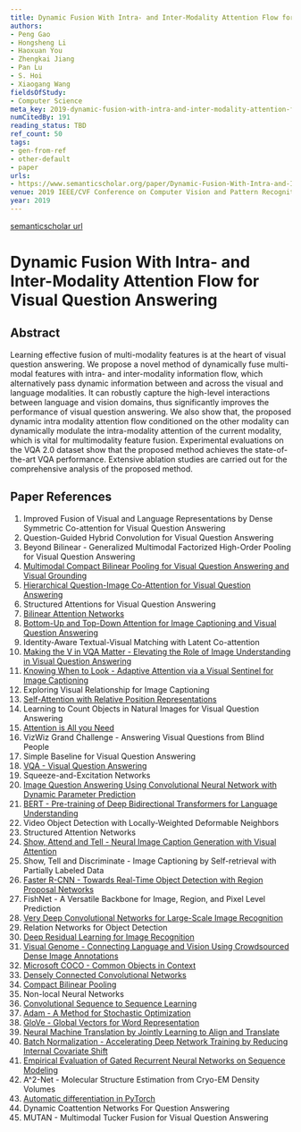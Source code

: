 ```yaml
---
title: Dynamic Fusion With Intra- and Inter-Modality Attention Flow for Visual Question Answering
authors:
- Peng Gao
- Hongsheng Li
- Haoxuan You
- Zhengkai Jiang
- Pan Lu
- S. Hoi
- Xiaogang Wang
fieldsOfStudy:
- Computer Science
meta_key: 2019-dynamic-fusion-with-intra-and-inter-modality-attention-flow-for-visual-question-answering
numCitedBy: 191
reading_status: TBD
ref_count: 50
tags:
- gen-from-ref
- other-default
- paper
urls:
- https://www.semanticscholar.org/paper/Dynamic-Fusion-With-Intra-and-Inter-Modality-Flow-Gao-Li/e9b13731027418ed38103d1dfc8a70f6881bc684?sort=total-citations
venue: 2019 IEEE/CVF Conference on Computer Vision and Pattern Recognition (CVPR)
year: 2019
---
```


[semanticscholar url](https://www.semanticscholar.org/paper/Dynamic-Fusion-With-Intra-and-Inter-Modality-Flow-Gao-Li/e9b13731027418ed38103d1dfc8a70f6881bc684?sort=total-citations)

# Dynamic Fusion With Intra- and Inter-Modality Attention Flow for Visual Question Answering

## Abstract

Learning effective fusion of multi-modality features is at the heart of visual question answering. We propose a novel method of dynamically fuse multi-modal features with intra- and inter-modality information flow, which alternatively pass dynamic information between and across the visual and language modalities. It can robustly capture the high-level interactions between language and vision domains, thus significantly improves the performance of visual question answering. We also show that, the proposed dynamic intra modality attention flow conditioned on the other modality can dynamically modulate the intra-modality attention of the current modality, which is vital for multimodality feature fusion. Experimental evaluations on the VQA 2.0 dataset show that the proposed method achieves the state-of-the-art VQA performance. Extensive ablation studies are carried out for the comprehensive analysis of the proposed method.

## Paper References

1. Improved Fusion of Visual and Language Representations by Dense Symmetric Co-attention for Visual Question Answering
2. Question-Guided Hybrid Convolution for Visual Question Answering
3. Beyond Bilinear - Generalized Multimodal Factorized High-Order Pooling for Visual Question Answering
4. [Multimodal Compact Bilinear Pooling for Visual Question Answering and Visual Grounding](2016-multimodal-compact-bilinear-pooling-for-visual-question-answering-and-visual-grounding)
5. [Hierarchical Question-Image Co-Attention for Visual Question Answering](2016-hierarchical-question-image-co-attention-for-visual-question-answering)
6. Structured Attentions for Visual Question Answering
7. [Bilinear Attention Networks](2018-bilinear-attention-networks)
8. [Bottom-Up and Top-Down Attention for Image Captioning and Visual Question Answering](2018-bottom-up-and-top-down-attention-for-image-captioning-and-visual-question-answering)
9. Identity-Aware Textual-Visual Matching with Latent Co-attention
10. [Making the V in VQA Matter - Elevating the Role of Image Understanding in Visual Question Answering](2017-making-the-v-in-vqa-matter-elevating-the-role-of-image-understanding-in-visual-question-answering)
11. [Knowing When to Look - Adaptive Attention via a Visual Sentinel for Image Captioning](2017-knowing-when-to-look-adaptive-attention-via-a-visual-sentinel-for-image-captioning)
12. Exploring Visual Relationship for Image Captioning
13. [Self-Attention with Relative Position Representations](2018-self-attention-with-relative-position-representations)
14. Learning to Count Objects in Natural Images for Visual Question Answering
15. [Attention is All you Need](2017-transformer.md)
16. VizWiz Grand Challenge - Answering Visual Questions from Blind People
17. Simple Baseline for Visual Question Answering
18. [VQA - Visual Question Answering](2015-vqa-visual-question-answering)
19. Squeeze-and-Excitation Networks
20. [Image Question Answering Using Convolutional Neural Network with Dynamic Parameter Prediction](2016-image-question-answering-using-convolutional-neural-network-with-dynamic-parameter-prediction)
21. [BERT - Pre-training of Deep Bidirectional Transformers for Language Understanding](2019-bert.md)
22. Video Object Detection with Locally-Weighted Deformable Neighbors
23. Structured Attention Networks
24. [Show, Attend and Tell - Neural Image Caption Generation with Visual Attention](2015-show-attend-and-tell-neural-image-caption-generation-with-visual-attention)
25. Show, Tell and Discriminate - Image Captioning by Self-retrieval with Partially Labeled Data
26. [Faster R-CNN - Towards Real-Time Object Detection with Region Proposal Networks](2015-faster-r-cnn.md)
27. FishNet - A Versatile Backbone for Image, Region, and Pixel Level Prediction
28. [Very Deep Convolutional Networks for Large-Scale Image Recognition](2014-vggnet.md)
29. Relation Networks for Object Detection
30. [Deep Residual Learning for Image Recognition](2015-resnet.md)
31. [Visual Genome - Connecting Language and Vision Using Crowdsourced Dense Image Annotations](2016-visual-genome-connecting-language-and-vision-using-crowdsourced-dense-image-annotations)
32. [Microsoft COCO - Common Objects in Context](2014-microsoft-coco-common-objects-in-context)
33. [Densely Connected Convolutional Networks](2017-densely-connected-convolutional-networks)
34. [Compact Bilinear Pooling](2016-compact-bilinear-pooling)
35. Non-local Neural Networks
36. [Convolutional Sequence to Sequence Learning](2017-convolutional-sequence-to-sequence-learning)
37. [Adam - A Method for Stochastic Optimization](2015-adam-a-method-for-stochastic-optimization)
38. [GloVe - Global Vectors for Word Representation](2014-glove-global-vectors-for-word-representation)
39. [Neural Machine Translation by Jointly Learning to Align and Translate](2015-neural-machine-translation-by-jointly-learning-to-align-and-translate)
40. [Batch Normalization - Accelerating Deep Network Training by Reducing Internal Covariate Shift](2015-batch-normalization-accelerating-deep-network-training-by-reducing-internal-covariate-shift)
41. [Empirical Evaluation of Gated Recurrent Neural Networks on Sequence Modeling](2014-empirical-evaluation-of-gated-recurrent-neural-networks-on-sequence-modeling)
42. A^2-Net - Molecular Structure Estimation from Cryo-EM Density Volumes
43. [Automatic differentiation in PyTorch](2017-automatic-differentiation-in-pytorch)
44. Dynamic Coattention Networks For Question Answering
45. MUTAN - Multimodal Tucker Fusion for Visual Question Answering

